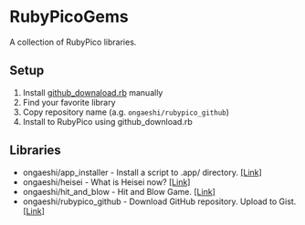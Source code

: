 # RubyPicoGems
A collection of RubyPico libraries.

## Setup
1. Install [github_downaload.rb](https://github.com/ongaeshi/rubypico_github#github_downaloadrb) manually
2. Find your favorite library
3. Copy repository name (a.g. `ongaeshi/rubypico_github`)
4. Install to RubyPico using github_download.rb

## Libraries
- ongaeshi/app_installer - Install a script to .app/ directory. [[Link]](https://github.com/ongaeshi/app_installer)
- ongaeshi/heisei - What is Heisei now? [[Link]](https://github.com/ongaeshi/heisei)
- ongaeshi/hit_and_blow - Hit and Blow Game. [[Link]](https://github.com/ongaeshi/hit_and_blow)
- ongaeshi/rubypico_github - Download GitHub repository. Upload to Gist. [[Link]](https://github.com/ongaeshi/rubypico_github)
